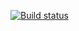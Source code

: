 [![Build status](https://ci.appveyor.com/api/projects/status/trvlqwvaqf1e86lb?svg=true)](https://ci.appveyor.com/project/NomadGaall/hw-api-ci-qa-mid92gam-1)
